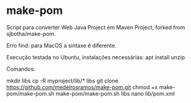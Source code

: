 
# make-pom

Script para converter Web Java Project em Maven Project, forked from sjbotha/make-pom.

Erro find: para MacOS a sintaxe é diferente.

Execução testada no Ubuntu, instalações necessárias:
apt install unzip

Comandos:

mkdir libs
cp -R myproject/lib/* libs
git clone https://github.com/medeirosramos/make-pom.git
chmod +x make-pom/make-pom.sh
make-pom/make-pom.sh libs
nano lib/pom.xml
